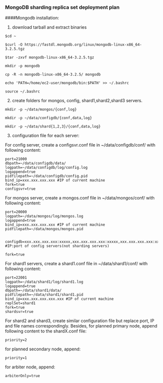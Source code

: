 ### MongoDB sharding replica set deployment plan

####Mongodb installation:
1. download tarball and extract binaries

```
$cd ~  

$curl -O https://fastdl.mongodb.org/linux/mongodb-linux-x86_64-3.2.5.tgz

$tar -zxvf mongodb-linux-x86_64-3.2.5.tgz

mkdir -p mongodb

cp -R -n mongodb-linux-x86_64-3.2.5/ mongodb

echo 'PATH=/home/ec2-user/mongodb/bin:$PATH' >> ~/.bashrc

source ~/.bashrc
```


2. create folders for mongos, config, shard1,shard2,shard3 servers.

```
mkdir -p ~/data/mongos/{conf,log}

mkdir -p ~/data/configdb/{conf,data,log}

mkdir -p ~/data/shard{1,2,3}/{conf,data,log}

```

3. configuration file for each server:

For config server, create a configsvr.conf file in ~/data/configdb/conf/ with following content:
```
port=21000
dbpath=~/data/configdb/data/
logpath=~/data/configdb/log/config.log
logappend=true
pidfilepath=~/data/configdb/config.pid
bind_ip=xxx.xxx.xxx.xxx #IP of current machine
fork=true
configsvr=true

```

For mongos server, create a mongos.conf file in ~/data/mongos/conf/ with following content:
```
port=20000
logpath=~/data/mongos/log/mongos.log
logappend=true
bind_ip=xxx.xxx.xxx.xxx #IP of current machine
pidfilepath=~/data/mongos/mongos.pid


configdb=xxx.xxx.xxx.xxx:xxxxx,xxx.xxx.xxx.xxx:xxxxx,xxx.xxx.xxx.xxx:xxxxx #IP:port of config servers(not sharding servers)

fork=true
```

For shard1 servers, create a shard1.conf file in ~/data/shard1/conf/ with following content:
```
port=22001
logpath=~/data/shard1/log/shard1.log
logappend=true
dbpath=~/data/shard1/data/
pidfilepath=~/data/shard1/shard1.pid
bind_ip=xxx.xxx.xxx.xxx.xxx #IP of current machine
replSet=shard1
fork=true
shardsvr=true
```
For shard2 and shard3, create similar configuration file but replace port, IP and file names correspondingly. Besides, for planned primary node, append following content to the shardX.conf file:

```
priority=2
```

for planned secondary node, append:

```
priority=1
```
for arbiter node, append:

```
arbiterOnly=true
```









